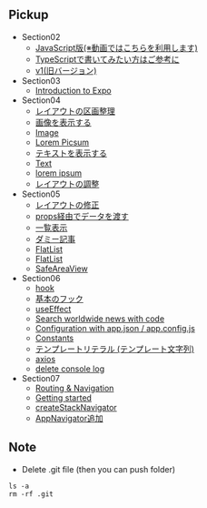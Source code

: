 ## Pickup
* Section02
  * [JavaScript版(※動画ではこちらを利用します)](https://github.com/takahi5/news-app-v2)
  * [TypeScriptで書いてみたい方はご参考に](https://github.com/takahi5/news-app-ts)
  * [v1(旧バージョン)](https://github.com/takahi5/news-app-hooks)
* Section03
  * [Introduction to Expo](https://docs.expo.io/)
* Section04
  * [レイアウトの区画整理](https://github.com/takahi5/news-app-v2/tree/sec4/layout)
  * [画像を表示する](https://github.com/takahi5/news-app-v2/tree/sec4/image)
  * [Image](https://reactnative.dev/docs/image)
  * [Lorem Picsum](https://picsum.photos/)
  * [テキストを表示する](https://github.com/takahi5/news-app-v2/tree/sec4/text)
  * [Text](https://reactnative.dev/docs/text)
  * [lorem ipsum](https://ja.wikipedia.org/wiki/Lorem_ipsum)
  * [レイアウトの調整](https://github.com/takahi5/news-app-v2/tree/sec4/adjust-layout)
* Section05
  * [レイアウトの修正](https://github.com/takahi5/news-app-v2/tree/sec5/component)
  * [props経由でデータを渡す](https://github.com/takahi5/news-app-v2/tree/sec5/props)
  * [一覧表示](https://github.com/takahi5/news-app-v2/tree/sec5/list)
  * [ダミー記事](https://github.com/takahi5/news-app-v2/blob/master/dummies/articles.json)
  * [FlatList](https://reactnative.dev/docs/flatlist)
  * [FlatList](https://github.com/takahi5/news-app-v2/tree/sec5/flatlist)
  * [SafeAreaView](https://reactnative.dev/docs/safeareaview)
* Section06
  * [hook](https://ja.reactjs.org/docs/hooks-intro.html)
  * [基本のフック](https://ja.reactjs.org/docs/hooks-reference.html#usestate)
  * [useEffect](https://ja.reactjs.org/docs/hooks-reference.html#useeffect)
  * [Search worldwide news with code](https://newsapi.org/)
  * [Configuration with app.json / app.config.js](https://docs.expo.io/workflow/configuration/)
  * [Constants](https://docs.expo.io/versions/latest/sdk/constants/)
  * [テンプレートリテラル (テンプレート文字列)](https://developer.mozilla.org/ja/docs/Web/JavaScript/Reference/Template_literals)
  * [axios](https://github.com/axios/axios)
  * [delete console log](https://github.com/takahi5/news-app-v2/tree/sec6/axios)
* Section07
  * [Routing & Navigation](https://docs.expo.io/guides/routing-and-navigation/)
  * [Getting started](https://reactnavigation.org/docs/getting-started/)
  * [createStackNavigator](https://reactnavigation.org/docs/stack-navigator/)
  * [AppNavigator追加](https://github.com/takahi5/news-app-v2/tree/sec7/stack-navigator)

## Note
* Delete .git file (then you can push folder)
```
ls -a
rm -rf .git
```
